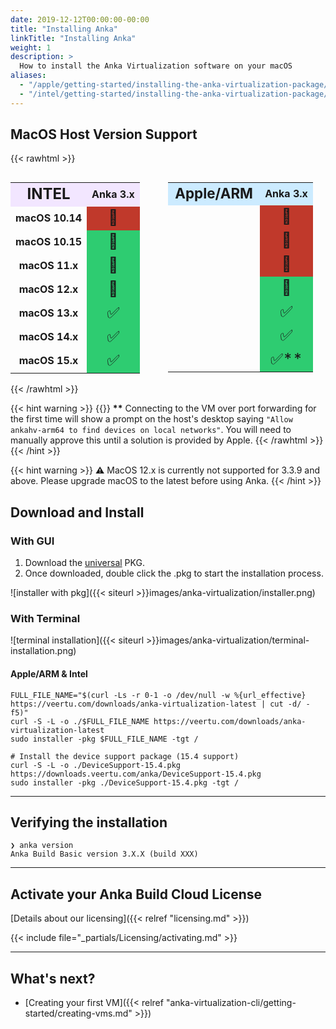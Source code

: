```yaml
---
date: 2019-12-12T00:00:00-00:00
title: "Installing Anka"
linkTitle: "Installing Anka"
weight: 1
description: >
  How to install the Anka Virtualization software on your macOS
aliases:
  - "/apple/getting-started/installing-the-anka-virtualization-package/"
  - "/intel/getting-started/installing-the-anka-virtualization-package/"
---
```


## MacOS Host Version Support

{{< rawhtml >}}
<div style="display:flex;">
<table>
<tbody style="text-align:center">
  <tr>
    <td style="font-size: 1.5rem; background-color: #f2e6ff;"><b>INTEL</b></td>
    <td style="background-color: #f2e6ff;"><b>Anka 3.x</b></td>
  </tr>
  <tr>
    <td style="vertical-align: middle"><b>macOS 10.14</b></td>
    <td style="font-size: 1.5rem; background-color: #c0392b;">&#128721;</td>
  </tr>
  <tr>
    <td style="vertical-align: middle"><b>macOS 10.15</b></td>
    <td style="font-size: 1.5rem; background-color: #2ecc71;" class="emojifont">&#128721;</td>
  </tr>
  <tr>
    <td style="vertical-align: middle"><b>macOS 11.x</b></td>
    <td style="font-size: 1.5rem; background-color: #2ecc71;" class="emojifont">&#128721;</td>
  </tr>
  <tr>
    <td style="vertical-align: middle"><b>macOS 12.x</b></td>
    <td style="font-size: 1.5rem; background-color: #2ecc71;" class="emojifont">&#128721;</td>
  </tr>
  <tr>
    <td style="vertical-align: middle"><b>macOS 13.x</b></td>
    <td style="font-size: 1.5rem; background-color: #2ecc71;">&#9989;</td>
  </tr>
  <tr>
    <td style="vertical-align: middle"><b>macOS 14.x</b></td>
    <td style="font-size: 1.5rem; background-color: #2ecc71;">&#9989;</td>
  </tr>
  <tr>
    <td style="vertical-align: middle"><b>macOS 15.x</b></td>
    <td style="font-size: 1.5rem; background-color: #2ecc71;">&#9989;</td>
  </tr>
</tbody>
</table>
<table>
<tbody style="text-align:center;">
  <tr>
    <td style="font-size: 1.4rem; background-color: #ccebff;"><b>Apple/ARM</b></td>
    <td style="background-color: #ccebff;"><b>Anka 3.x</b></td>
  </tr>
  <tr>
    <td style="vertical-align: middle"></td>
    <td style="font-size: 1.5rem; background-color: #c0392b;">&#128721;</td>
  </tr>
  <tr>
    <td style="vertical-align: middle"></td>
    <td style="font-size: 1.5rem; background-color: #c0392b;">&#128721;</td>
  </tr>
  <tr>
    <td style="vertical-align: middle"></td>
    <td style="font-size: 1.5rem; background-color: #c0392b;">&#128721;</td>
  </tr>
  <tr>
    <td style="vertical-align: middle"></td>
    <td style="font-size: 1.5rem; background-color: #2ecc71;" class="emojifont">&#128721;</td>
  </tr>
  <tr>
    <td style="vertical-align: middle"></td>
    <td style="font-size: 1.5rem; background-color: #2ecc71;">&#9989;</td>
  </tr>
  <tr>
    <td style="vertical-align: middle"></td>
    <td style="font-size: 1.5rem; background-color: #2ecc71;">&#9989;</td>
  </tr>
  <tr>
    <td style="vertical-align: middle"></td>
    <td style="font-size: 1.5rem; background-color: #2ecc71;">&#9989;**</td>
  </tr>
</tbody>
</table>
</div>
{{< /rawhtml >}}

{{< hint warning >}}
{{<rawhtml>}}
<b>**</b> Connecting to the VM over port forwarding for the first time will show a prompt on the host's desktop saying `"Allow ankahv-arm64 to find devices on local networks"`. You will need to manually approve this until a solution is provided by Apple.
{{< /rawhtml >}}
{{< /hint >}}

{{< hint warning >}}
<b class="emojifont">⚠️</b> MacOS 12.x is currently not supported for 3.3.9 and above. Please upgrade macOS to the latest before using Anka.
{{< /hint >}}

## Download and Install

### With GUI

1. Download the [universal](https://veertu.com/downloads/anka-virtualization-latest) PKG.
2. Once downloaded, double click the .pkg to start the installation process.

![installer with pkg]({{< siteurl >}}images/anka-virtualization/installer.png)

### With Terminal

![terminal installation]({{< siteurl >}}images/anka-virtualization/terminal-installation.png)

#### Apple/ARM & Intel

```shell
FULL_FILE_NAME="$(curl -Ls -r 0-1 -o /dev/null -w %{url_effective} https://veertu.com/downloads/anka-virtualization-latest | cut -d/ -f5)"
curl -S -L -o ./$FULL_FILE_NAME https://veertu.com/downloads/anka-virtualization-latest
sudo installer -pkg $FULL_FILE_NAME -tgt /

# Install the device support package (15.4 support)
curl -S -L -o ./DeviceSupport-15.4.pkg https://downloads.veertu.com/anka/DeviceSupport-15.4.pkg
sudo installer -pkg ./DeviceSupport-15.4.pkg -tgt /
```

---

## Verifying the installation

```shell
❯ anka version            
Anka Build Basic version 3.X.X (build XXX)
```

---

## Activate your Anka Build Cloud License

[Details about our licensing]({{< relref "licensing.md" >}})


{{< include file="_partials/Licensing/activating.md" >}}

---

## What's next?

- [Creating your first VM]({{< relref "anka-virtualization-cli/getting-started/creating-vms.md" >}})
